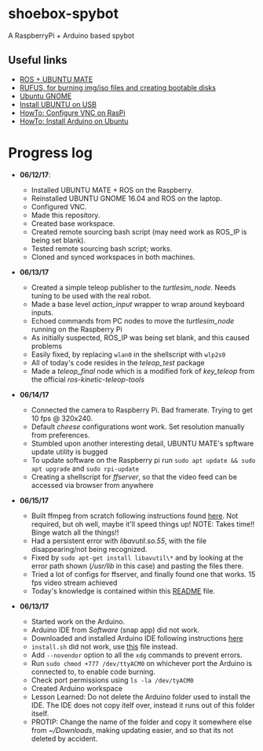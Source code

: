 # shoebox-spybot
A RaspberryPi + Arduino based spybot
## Useful links
  - [ROS + UBUNTU MATE](http://www.german-robot.com/2016/05/26/raspberry-pi-sd-card-image/)
  - [RUFUS, for burning img/iso files and creating bootable disks](https://rufus.akeo.ie/)
  - [Ubuntu GNOME](https://wiki.ubuntu.com/UbuntuGNOME/GetUbuntuGNOME)
  - [Install UBUNTU on USB](http://ubuntuhandbook.org/index.php/2014/11/install-real-ubuntu-os-usb-drive/)
  - [HowTo: Configure VNC on RasPi](https://www.realvnc.com/docs/raspberry-pi.html#raspberry-pi-ssh)
  - [HowTo: Install Arduino on Ubuntu](https://www.arduino.cc/en/Guide/Linux)

# Progress log
- **06/12/17**: 
  - Installed UBUNTU MATE + ROS on the Raspberry.
  - Reinstalled UBUNTU GNOME 16.04 and ROS on the laptop. 
  - Configured VNC. 
  - Made this repository. 
  - Created base workspace. 
  - Created remote sourcing bash script (may need work as ROS_IP is being set blank). 
  - Tested remote sourcing bash script; works. 
  - Cloned and synced workspaces in both machines.   

- **06/13/17**
  - Created a simple teleop publisher to the *turtlesim_node*. Needs tuning to be used with the real robot.
  - Made a base level *action_input* wrapper to wrap around keyboard inputs.
  - Echoed commands from PC nodes to move the *turtlesim_node* running on the Raspberry Pi
  - As initially suspected, ROS_IP was being set blank, and this caused problems
  - Easily fixed, by replacing `wlan0` in the shellscript with `wlp2s0`
  - All of today's code resides in the *teleop_test* package
  - Made a *teleop_final* node which is a modified fork of *key_teleop* from the official *ros-kinetic-teleop-tools* 

- **06/14/17**
  - Connected the camera to Raspberry Pi. Bad framerate. Trying to get 10 fps @ 320x240.
  - Default *cheese* configurations wont work. Set resolution manually from preferences.
  - Stumbled upon another interesting detail, UBUNTU MATE's spftware update utility is bugged
  - To update software on the Raspberry pi run `sudo apt update && sudo apt upgrade` and `sudo rpi-update`
  - Creating a shellscript for *ffserver*, so that the video feed can be accessed via browser from anywhere

- **06/15/17**
  - Built ffmpeg from scratch following instructions found [here](https://ubuntu-mate.community/t/tutorial-build-or-download-ffmpeg-libavcodec-with-mmal-support-hardware-acceleration-video-decoding/3565). Not required, but oh well, maybe it'll speed things up! NOTE: Takes time!! Binge watch all the things!!
  - Had a persistent error with *libavutil.so.55*, with the file disappearing/not being recognized.
  - Fixed by `sudo apt-get install libavutil\*` and by looking at the error path shown (*/usr/lib* in this case) and pasting the files there.
  - Tried a lot of configs for ffserver, and finally found one that works. 15 fps video stream achieved
  - Today's knowledge is contained within this [README](https://github.com/ajayapra/shoebox-spybot/blob/master/catkin_ws/src/ffmpeg_files/README) file.
  
- **06/13/17**
  - Started work on the Arduino.
  - Arduino IDE from *Software* (snap app) did not work.
  - Downloaded and installed Arduino IDE following instructions [here](https://www.arduino.cc/en/Guide/Linux)
  - `install.sh` did not work, use [this](https://github.com/ajayapra/shoebox-spybot/blob/master/catkin_ws/src/arduino_installer/install.sh) file instead. 
  - Add `--novendor` option to all the `xdg` commands to prevent errors.
  - Run `sudo chmod +777 /dev/ttyACM0` on whichever port the Arduino is connected to, to enable code burning.
  - Check port permissions using `ls -la /dev/tyACM0`
  - Created Arduino workspace
  - Lesson Learned: Do not delete the Arduino folder used to install the IDE. The IDE does not copy itelf over, instead it runs out of this folder itself.
  - PROTIP: Change the name of the folder and copy it somewhere else from *~/Downloads*, making updating easier, and so that its not deleted by accident.
